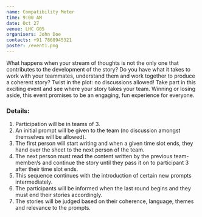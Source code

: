 ```yaml
---
name: Compatibility Meter
time: 9:00 AM
date: Oct 27
venue: LHC G05
organisers: John Doe
contacts: +91 7868945321
poster: /event1.png
---
```


What happens when your stream of thoughts is not the only one that contributes to the development of the story?
Do you have what it takes to work with your teammates, understand them and work together to produce a coherent story?
Twist in the plot: no discussions allowed! Take part in this exciting event and see where your story takes your team.
Winning or losing aside, this event promises to be an engaging, fun experience for everyone.

### Details:

1. Participation will be in teams of 3.
2. An initial prompt will be given to the team (no discussion amongst themselves will be allowed).
3. The first person will start writing and when a given time slot ends, they hand over the sheet to the next person of the team.
4. The next person must read the content written by the previous team-member/s and continue the story until they pass it on to participant 3 after their time slot ends.
5. This sequence continues with the introduction of certain new prompts intermediately.
6. The participants will be informed when the last round begins and they must end their stories accordingly.
7. The stories will be judged based on their coherence, language, themes and relevance to the prompts.
